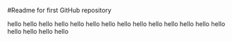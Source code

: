 #Readme for first GitHub repository

hello hello hello
hello hello hello
hello hello hello
hello hello hello
hello hello hello
hello hello hello
